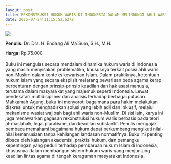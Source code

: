 ```yaml
---
layout: post
title: REKONSTRUKSI HUKUM WARIS DI INDONESIA DALAM MELINDUNGI AHLI WARIS NON MUSLIM
date: 2025-07-24T11:15:52.627Z
---
```

![](/images/uploads/isbn-rekonstruksi-hukum-waris.jpg)

**P﻿enulis:** Dr. Drs. H. Endang Ali Ma`Sum, S.H., M.H.

**Harga:** Rp.75.000\
\
Buku ini mengulas secara mendalam dinamika hukum waris di Indonesia yang masih menyisakan problematika, khususnya terkait posisi ahli waris non-Muslim dalam konteks kewarisan Islam. Dalam praktiknya, ketentuan hukum Islam yang secara eksplisit melarang pewarisan beda agama kerap berbenturan dengan prinsip-prinsip keadilan dan hak asasi manusia, terutama dalam masyarakat yang majemuk seperti Indonesia. Lewat pendekatan multidisipliner dan analisis terhadap berbagai putusan Mahkamah Agung, buku ini menyoroti bagaimana para hakim melakukan diskresi untuk menghadirkan solusi yang lebih adil dan inklusif, melalui mekanisme wasiat wajibah bagi ahli waris non-Muslim.
	Di sisi lain, karya ini juga menawarkan gagasan rekonstruksi hukum waris berbasis pada teori al-maslahah, legal pluralisme, dan keadilan substantif. Penulis mengajak pembaca memahami bagaimana hukum dapat berkembang mengikuti nilai-nilai kemanusiaan tanpa kehilangan landasan normatifnya. Buku ini penting dibaca oleh kalangan akademisi, praktisi hukum, dan pemangku kepentingan yang peduli terhadap pembaruan hukum Islam di Indonesia, khususnya dalam membangun sistem hukum waris yang menjunjung keadilan lintas agama di tengah keragaman masyarakat Indonesia.